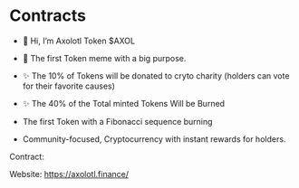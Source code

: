 # Contracts

- 👋 Hi, I’m Axolotl Token  $AXOL

- 💞️ The first Token meme with a big purpose.

- ✨ The 10% of Tokens will be donated to cryto charity (holders can vote for their favorite causes)

- ✨ The 40% of the Total minted Tokens Will be Burned

- The first Token with a Fibonacci sequence burning

- Community-focused, Cryptocurrency with instant rewards for holders.

Contract: 

Website: https://axolotl.finance/
